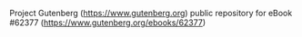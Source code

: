 Project Gutenberg (https://www.gutenberg.org) public repository for eBook #62377 (https://www.gutenberg.org/ebooks/62377)
